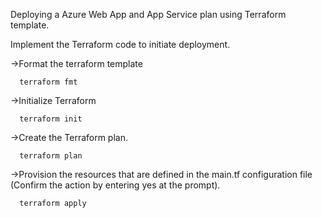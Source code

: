 Deploying a Azure Web App and App Service plan using Terraform template.

Implement the Terraform code to initiate deployment.

->Format the terraform template

      terraform fmt
     
->Initialize Terraform

      terraform init

->Create the Terraform plan.

      terraform plan
     
->Provision the resources that are defined in the main.tf configuration file (Confirm the action by entering yes at the prompt).

      terraform apply      
         
         
